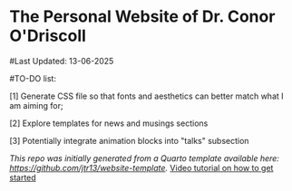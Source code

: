 # The Personal Website of Dr. Conor O'Driscoll

#Last Updated: 13-06-2025


#TO-DO list:

[1] Generate CSS file so that fonts and aesthetics can better match what I am aiming for;

[2] Explore templates for news and musings sections

[3] Potentially integrate animation blocks into "talks" subsection


*This repo was initially generated from a Quarto template available here: https://github.com/jtr13/website-template.*
 [Video tutorial on how to get started](https://youtu.be/YN75YXaLFGM)




